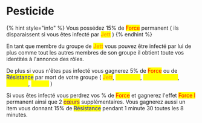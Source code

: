 # Pesticide

{% hint style="info" %}
Vous possédez 15% de <mark style="color:red;">Force</mark> permanent ( ils disparaissent si vous êtes infecté par <mark style="color:orange;">**Jett**</mark> )
{% endhint %}

En tant que membre du groupe de <mark style="color:orange;">**Jett**</mark> vous pouvez être infecté par lui de plus comme tout les autres membres de son groupe il obtient toute vos identités à l'annonce des rôles.

De plus si vous n'êtes pas infecté vous gagnerez 5% de <mark style="color:red;">Force</mark> ou de <mark style="color:blue;">Résistance</mark> par mort de votre groupe ( <mark style="color:orange;">**Jett**</mark>, <mark style="color:yellow;">**La Flèche**</mark>, <mark style="color:yellow;">**Demi-Portion**</mark>, <mark style="color:yellow;">**Vanneur**</mark>, <mark style="color:yellow;">**Le Duc**</mark> )

Si vous êtes infecté vous perdrez vos % de <mark style="color:red;">Force</mark> et gagnerez l'effet <mark style="color:red;">Force I</mark> permanent ainsi que 2 <mark style="color:purple;">cœurs</mark> supplémentaires. Vous gagnerez aussi un item vous donnant 15% de <mark style="color:blue;">Résistance</mark> pendant 1 minute 30 toutes les 8 minutes.
